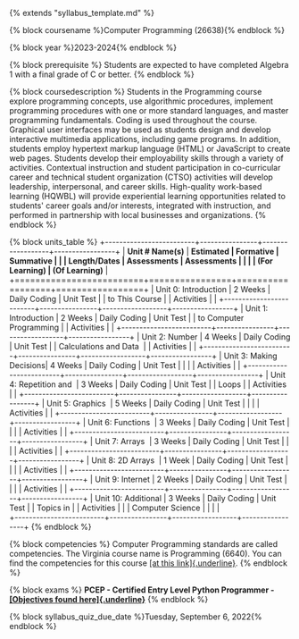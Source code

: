 {% extends "syllabus_template.md" %}

{% block coursename %}Computer Programming (26638){% endblock %}

{% block year %}2023-2024{% endblock %}

{% block prerequisite %}
Students are expected to have completed Algebra 1 with a final grade of C or better.
{% endblock %}

{% block coursedescription %}
Students in the Programming course explore programming concepts, use
algorithmic procedures, implement programming procedures with one or
more standard languages, and master programming fundamentals. Coding is
used throughout the course. Graphical user interfaces may be used as
students design and develop interactive multimedia applications,
including game programs. In addition, students employ hypertext markup
language (HTML) or JavaScript to create web pages. Students develop
their employability skills through a variety of activities. Contextual
instruction and student participation in co-curricular career and
technical student organization (CTSO) activities will develop
leadership, interpersonal, and career skills. High-quality work-based
learning (HQWBL) will provide experiential learning opportunities
related to students\' career goals and/or interests, integrated with
instruction, and performed in partnership with local businesses and
organizations.
{% endblock %}

{% block units_table %}
+-------------------------+----------------+------------------+-----------------+
| **Unit # Name(s)**      | **Estimated    | **Formative      | **Summative     |
|                         | Length/Dates** | Assessments      | Assessments     |
|                         |                | (For Learning)** | (Of Learning)** |
+=========================+================+==================+=================+
| Unit 0: Introduction    | 2 Weeks        | Daily Coding     | Unit Test       |
| to This Course          |                | Activities       |                 |
+-------------------------+----------------+------------------+-----------------+
| Unit 1: Introduction    | 2 Weeks        | Daily Coding     | Unit Test       |
| to Computer Programming |                | Activities       |                 |
+-------------------------+----------------+------------------+-----------------+
| Unit 2: Number          | 4 Weeks        | Daily Coding     | Unit Test       |
| Calculations and Data   |                | Activities       |                 |
+-------------------------+----------------+------------------+-----------------+
| Unit 3: Making Decisions| 4 Weeks        | Daily Coding     | Unit Test       |
|                         |                | Activities       |                 |
+-------------------------+----------------+------------------+-----------------+
| Unit 4: Repetition and  | 3 Weeks        | Daily Coding     | Unit Test       |
| Loops                   |                | Activities       |                 |
+-------------------------+----------------+------------------+-----------------+
| Unit 5: Graphics        | 5 Weeks        | Daily Coding     | Unit Test       |
|                         |                | Activities       |                 |
+-------------------------+----------------+------------------+-----------------+
| Unit 6: Functions       | 3 Weeks        | Daily Coding     | Unit Test       |
|                         |                | Activities       |                 | 
+-------------------------+----------------+------------------+-----------------+
| Unit 7: Arrays          | 3 Weeks        | Daily Coding     | Unit Test       |
|                         |                | Activities       |                 |
+-------------------------+----------------+------------------+-----------------+
| Unit 8: 2D Arrays       | 1 Week         | Daily Coding     | Unit Test       |
|                         |                | Activities       |                 |
+-------------------------+----------------+------------------+-----------------+
| Unit 9: Internet        | 2 Weeks        | Daily Coding     | Unit Test       |
|                         |                | Activities       |                 |
+-------------------------+----------------+------------------+-----------------+
| Unit 10: Additional     | 3 Weeks        | Daily Coding     | Unit Test       |
| Topics in               |                | Activities       |                 |
| Computer Science        |                |                  |                 |              
+-------------------------+----------------+------------------+-----------------+
{% endblock %}

{% block competencies %}
Computer Programming standards are called competencies. The Virginia
course name is Programming (6640). You can find the competencies for
this course [[at this
link]{.underline}](https://virtualvirginia.instructure.com/courses/10048).
{% endblock %}

{% block exams %}
**PCEP - Certified Entry Level Python Programmer -** [**[Objectives
found
here]{.underline}**](https://pythoninstitute.org/pcep-exam-syllabus)
{% endblock %}

{% block syllabus_quiz_due_date %}Tuesday, September 6, 2022{% endblock %}